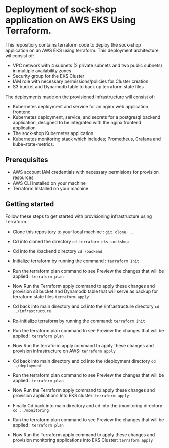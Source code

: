 # Deployment of sock-shop application on AWS EKS  Using Terraform. 

This repositiory contains terraform code to deploy the sock-shop application on an AWS EKS using terraform. This deployment architecture  wil consist of: 
* VPC network with 4 subnets (2 private subnets and two public subnets)  in multiple availability zones 
* Security group for the EKS Cluster 
* IAM role with necessary permissions/policies for Cluster creation 
* S3 bucket and Dynamodb table to back up terraform state files 

The deployments made on the provisioned Infrastructure will consist of: 
* Kubernetes deployment and service for an nginx web application frontend 
* Kubernetes deployment, service, and secrets for a postgresql backend application, designed to be integrated with the nginx frontend application 
* The sock-shop Kubernetes application 
* Kubernetes monitoring stack which includes; Prometheus, Grafana and kube-state-metrics.
   
## Prerequisites 
* AWS account IAM credentials with necessary permisions for provision resources
* AWS CLI Installed on your machine 
* Terraform Installed on your machine 

## Getting started 

Follow these steps to get started with provisioning infrastructure using Terraform. 

* Clone this repository to your local machine : 
``
git clone  ..
 ``

* Cd into cloned the directory 
`cd terraform-eks-sockshop`

* Cd into the /backend directory 
`cd /backend`

* Initialize terraform by running the  command : 
`terraform Init `
* Run the terraform plan command to see Preview the changes that will be applied : 
`terraform plan`
* Now Run the Terraform apply command to apply these changes and provision s3 bucket and Dynamodb table that will serve as backup for terraform state files
`terraform apply` 
* Cd back into main directory and cd into the  /infrastructure directory
`cd ../infrastructure `
* Re-initialize terraform by running the command: 
`terraform init`
* Run the terraform plan command to see Preview the changes that will be applied : 
`terraform plan`
* Now Run the terraform apply command to apply these changes and provision infrastructure on AWS: 
`terraform apply`
* Cd back into main directory and cd into the  /deployment  directory 
`cd ../deployment`
* Run the terraform plan command to see Preview the changes that will be applied : 
`terraform plan`
* Now Run the Terraform apply command to apply these changes and provision applications Into EKS cluster: 
`terraform apply`
* Finally Cd back into main directory and cd into the  /monitoring directory 
`cd ../monitoring`
* Run the terraform plan command to see Preview the changes that will be applied : 
`terraform plan`
* Now Run the Terraform apply command to apply these changes and provision monitoring applications into EKS Cluster: 
`terraform apply`
